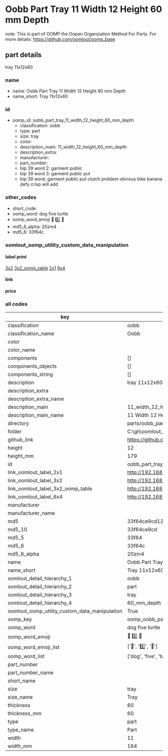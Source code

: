 # Oobb Part Tray 11 Width 12 Height 60 mm Depth  

note: This is part of OOMP the Oopen Organization Method For Parts. For more details: https://github.com/oomlout/oomp_base

##  part details
  



tray 11x12x60



### name
* name: Oobb Part Tray 11 Width 12 Height 60 mm Depth
* name_short: Tray 11x12x60 
### id
* oomp_id: oobb_part_tray_11_width_12_height_60_mm_depth
  * classification: oobb
  * type: part
  * size: tray
  * color: 
  * description_main: 11_width_12_height_60_mm_depth
  * description_extra: 
  * manufacturer: 
  * part_number: 
  * bip 39 word 2: garment public
  * bip 39 word 3: garment public put
  * bip 39 word: garment public put clutch problem obvious bike banana defy crisp will add

### other_codes
* short_code: 
* oomp_word: dog five turtle
* oomp_word_emoji :dog: :five: :turtle:
* md5_6_alpha: 20zm4
* md5_6: 33f64c






### oomlout_oomp_utility_custom_data_manipulation
#### label print
[3x2](http://192.168.1.245:1112/?label=oomp%2020zm4)
[3x2_oomp_table](http://192.168.1.108:1112/?label=oomp%2020zm4)
[2x1](http://192.168.1.242:1112/?label=oomp%2020zm4)
[6x4](http://192.168.1.55:1112/?label=oomp%2020zm4)    

#### link

                              

#### price







### all codes 
| key | value |  
| --- | --- |  
| classification | oobb |  
| classification_name | Oobb |  
| color |  |  
| color_name |  |  
| components | [] |  
| components_objects | [] |  
| components_string | [] |  
| description | tray 11x12x60 |  
| description_extra |  |  
| description_extra_name |  |  
| description_main | 11_width_12_height_60_mm_depth |  
| description_main_name | 11 Width 12 Height 60 mm Depth |  
| directory | parts/oobb_part_tray_11_width_12_height_60_mm_depth |  
| folder | C:\gh\oomlout_oobb_version_4_generated_parts\parts\oobb_part_tray_11_width_12_height_60_mm_depth |  
| github_link | https://github.com/oomlout/oomlout_oomp_part_src/tree/main/parts/oobb_part_tray_11_width_12_height_60_mm_depth |  
| height | 12 |  
| height_mm | 179 |  
| id | oobb_part_tray_11_width_12_height_60_mm_depth |  
| link_oomlout_label_2x1 | http://192.168.1.242:1112/?label=oomp%2020zm4 |  
| link_oomlout_label_3x2 | http://192.168.1.245:1112/?label=oomp%2020zm4 |  
| link_oomlout_label_3x2_oomp_table | http://192.168.1.108:1112/?label=oomp%2020zm4 |  
| link_oomlout_label_6x4 | http://192.168.1.55:1112/?label=oomp%2020zm4 |  
| manufacturer |  |  
| manufacturer_name |  |  
| md5 | 33f64ce9cd1222c662d5b2c95dab42ff |  
| md5_10 | 33f64ce9cd |  
| md5_5 | 33f64 |  
| md5_6 | 33f64c |  
| md5_6_alpha | 20zm4 |  
| name | Oobb Part Tray 11 Width 12 Height 60 mm Depth |  
| name_short | Tray 11x12x60  |  
| oomlout_detail_hierarchy_1 | oobb |  
| oomlout_detail_hierarchy_2 | part |  
| oomlout_detail_hierarchy_3 | tray |  
| oomlout_detail_hierarchy_4 | 60_mm_depth |  
| oomlout_oomp_utility_custom_data_manipulation | True |  
| oomp_key | oomp_oobb_part_tray_11_width_12_height_60_mm_depth |  
| oomp_word | dog five turtle |  
| oomp_word_emoji | :dog: :five: :turtle: |  
| oomp_word_emoji_list | [':dog:', ':five:', ':turtle:'] |  
| oomp_word_list | ['dog', 'five', 'turtle'] |  
| part_number |  |  
| part_number_name |  |  
| short_name |  |  
| size | tray |  
| size_name | Tray |  
| thickness | 60 |  
| thickness_mm | 60 |  
| type | part |  
| type_name | Part |  
| width | 11 |  
| width_mm | 164 |  

